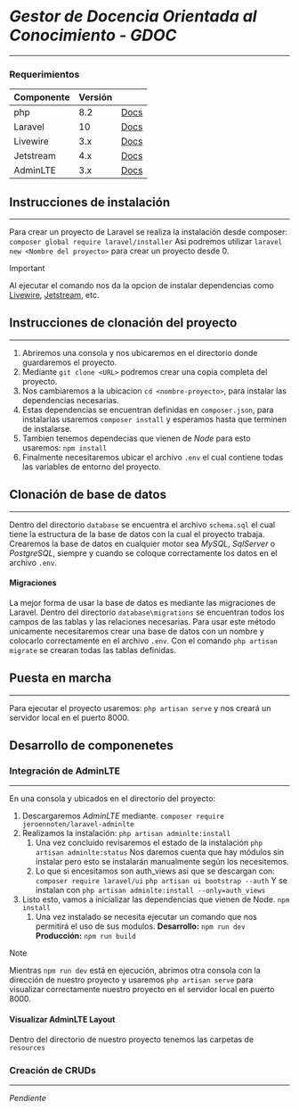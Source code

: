# *Gestor de Docencia Orientada al Conocimiento - GDOC*
---
### Requerimientos

| **Componente** | **Versión** |  |
| ---- | ---- | ---- |
| php | 8.2 | [Docs](https://www.php.net/) |
| Laravel | 10 | [Docs](https://laravel.com/) |
| Livewire | 3.x | [Docs](https://livewire.laravel.com/docs) |
| Jetstream | 4.x | [Docs](https://jetstream.laravel.com/installation.html) |
| AdminLTE | 3.x | [Docs](https://github.com/jeroennoten/Laravel-AdminLTE/wiki/Installation) |

## Instrucciones de instalación
---
Para crear un proyecto de Laravel se realiza la instalación desde composer:
```composer global require laravel/installer```
Asi podremos utilizar ```laravel new <Nombre del proyecto>``` para crear un proyecto desde 0.

>[!IMPORTANT]
>
> Al ejecutar el comando nos da la opcion de instalar dependencias como [Livewire](https://livewire.laravel.com/docs), [Jetstream](https://jetstream.laravel.com/installation.html), etc.

## Instrucciones de clonación del proyecto
---
1. Abriremos una consola y nos ubicaremos en el directorio donde guardaremos el proyecto.
1. Mediante ```git clone <URL>``` podremos crear una copia completa del proyecto.
1. Nos cambiaremos a la ubicacion ``` cd <nombre-proyecto> ```, para instalar las dependencias necesarias.
1. Estas dependencias se encuentran definidas en ```composer.json```, para instalarlas usaremos ```composer install``` y esperamos hasta que terminen de instalarse.
1. Tambien tenemos dependecias que vienen de *Node* para esto usaremos: ```npm install```
1. Finalmente necesitaremos ubicar el archivo ```.env``` el cual contiene todas las variables de entorno del proyecto.

## Clonación de base de datos
---
Dentro del directorio ```database``` se encuentra el archivo ```schema.sql``` el cual tiene la estructura de la base de datos con la cual el proyecto trabaja.
Crearemos la base de datos en cualquier motor sea *MySQL*, *SqlServer* o *PostgreSQL*, siempre y cuando se coloque correctamente los datos en el archivo ```.env```.
#### Migraciones
La mejor forma de usar la base de datos es mediante las migraciones de Laravel.
Dentro del directorio ```database\migrations``` se encuentran todos los campos de las tablas y las relaciones necesarias.
Para usar este método unicamente necesitaremos crear una base de datos con un nombre y colocarlo correctamente en el archivo ```.env```.
Con el comando ```php artisan migrate``` se crearan todas las tablas definidas.

## Puesta en marcha
---
Para ejecutar el proyecto usaremos: ```php artisan serve``` y nos creará un servidor local en el puerto 8000.

## Desarrollo de componenetes
### Integración de AdminLTE
---
En una consola y ubicados en el directorio del proyecto: 
1. Descargaremos *AdminLTE* mediante.
```composer require jeroennoten/laravel-adminlte```
1. Realizamos la instalación:
```php artisan adminlte:install```
    1. Una vez concluido revisaremos el estado de la instalación
    ```php artisan adminlte:status```
    Nos daremos cuenta que hay módulos sin instalar pero esto se instalarán manualmente según los necesitemos.
    1. Lo que si encesitamos son auth_views asi que se descargan con:
    ```composer require laravel/ui```
    ```php artisan ui bootstrap --auth```
    Y se instalan con ```php artisan adminlte:install --only=auth_views```
1. Listo esto, vamos a inicializar las dependencias que vienen de Node.
    ```npm install```
    1. Una vez instalado se necesita ejecutar un comando que nos permitirá el uso de sus modulos.
        **Desarrollo:** ```npm run dev```
        **Producción:** ```npm run build```
>[!NOTE]
>
>Mientras ```npm run dev``` está en ejecución, abrimos otra consola con la dirección de nuestro proyecto y usaremos ```php artisan serve``` para visualizar correctamente nuestro proyecto en el servidor local en puerto 8000.
#### Visualizar AdminLTE Layout
Dentro del directorio de nuestro proyecto tenemos las carpetas de ```resources``` 

### Creación de CRUDs
---
*Pendiente*